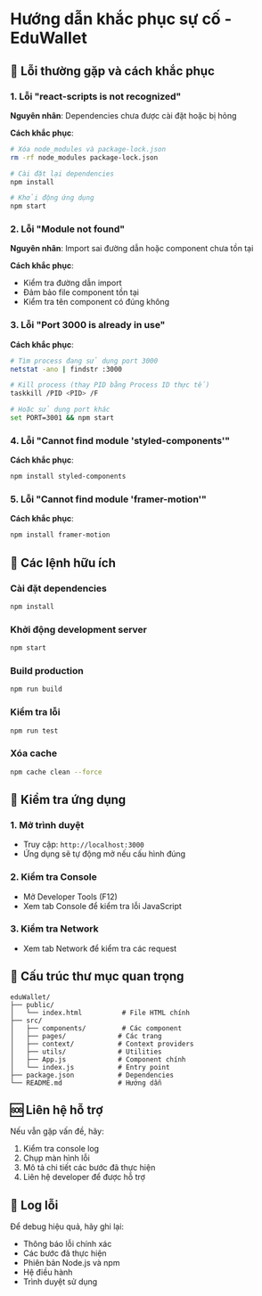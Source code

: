 # Hướng dẫn khắc phục sự cố - EduWallet

## 🚨 Lỗi thường gặp và cách khắc phục

### 1. Lỗi "react-scripts is not recognized"

**Nguyên nhân**: Dependencies chưa được cài đặt hoặc bị hỏng

**Cách khắc phục**:
```bash
# Xóa node_modules và package-lock.json
rm -rf node_modules package-lock.json

# Cài đặt lại dependencies
npm install

# Khởi động ứng dụng
npm start
```

### 2. Lỗi "Module not found"

**Nguyên nhân**: Import sai đường dẫn hoặc component chưa tồn tại

**Cách khắc phục**:
- Kiểm tra đường dẫn import
- Đảm bảo file component tồn tại
- Kiểm tra tên component có đúng không

### 3. Lỗi "Port 3000 is already in use"

**Cách khắc phục**:
```bash
# Tìm process đang sử dụng port 3000
netstat -ano | findstr :3000

# Kill process (thay PID bằng Process ID thực tế)
taskkill /PID <PID> /F

# Hoặc sử dụng port khác
set PORT=3001 && npm start
```

### 4. Lỗi "Cannot find module 'styled-components'"

**Cách khắc phục**:
```bash
npm install styled-components
```

### 5. Lỗi "Cannot find module 'framer-motion'"

**Cách khắc phục**:
```bash
npm install framer-motion
```

## 🔧 Các lệnh hữu ích

### Cài đặt dependencies
```bash
npm install
```

### Khởi động development server
```bash
npm start
```

### Build production
```bash
npm run build
```

### Kiểm tra lỗi
```bash
npm run test
```

### Xóa cache
```bash
npm cache clean --force
```

## 📱 Kiểm tra ứng dụng

### 1. Mở trình duyệt
- Truy cập: `http://localhost:3000`
- Ứng dụng sẽ tự động mở nếu cấu hình đúng

### 2. Kiểm tra Console
- Mở Developer Tools (F12)
- Xem tab Console để kiểm tra lỗi JavaScript

### 3. Kiểm tra Network
- Xem tab Network để kiểm tra các request

## 🎯 Cấu trúc thư mục quan trọng

```
eduWallet/
├── public/
│   └── index.html          # File HTML chính
├── src/
│   ├── components/         # Các component
│   ├── pages/             # Các trang
│   ├── context/           # Context providers
│   ├── utils/             # Utilities
│   ├── App.js             # Component chính
│   └── index.js           # Entry point
├── package.json           # Dependencies
└── README.md              # Hướng dẫn
```

## 🆘 Liên hệ hỗ trợ

Nếu vẫn gặp vấn đề, hãy:

1. Kiểm tra console log
2. Chụp màn hình lỗi
3. Mô tả chi tiết các bước đã thực hiện
4. Liên hệ developer để được hỗ trợ

## 📝 Log lỗi

Để debug hiệu quả, hãy ghi lại:
- Thông báo lỗi chính xác
- Các bước đã thực hiện
- Phiên bản Node.js và npm
- Hệ điều hành
- Trình duyệt sử dụng 